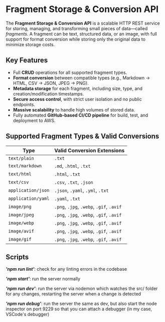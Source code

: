 # Fragment Storage & Conversion API

The **Fragment Storage & Conversion API** is a scalable HTTP REST service for storing, managing, and transforming small pieces of data—called *fragments*. A fragment can be text, structured data, or an image, with full support for format conversion while storing only the original data to minimize storage costs.


## Key Features

- Full **CRUD** operations for all supported fragment types.  
- **Format conversion** between compatible types (e.g., Markdown → HTML, CSV → JSON, JPEG → PNG).  
- **Metadata storage** for each fragment, including size, type, and creation/modification timestamps.  
- **Secure access control**, with strict user isolation and no public endpoints.  
- **Massive scalability** to handle high volumes of stored data.  
- Fully automated **GitHub-based CI/CD pipeline** for build, test, and deployment to AWS.


## Supported Fragment Types & Valid Conversions

| Type | Valid Conversion Extensions |
|------|------------------------------|
| `text/plain` | `.txt` |
| `text/markdown` | `.md`, `.html`, `.txt` |
| `text/html` | `.html`, `.txt` |
| `text/csv` | `.csv`, `.txt`, `.json` |
| `application/json` | `.json`, `.yaml`, `.yml`, `.txt` |
| `application/yaml` | `.yaml`, `.txt` |
| `image/png` | `.png`, `.jpg`, `.webp`, `.gif`, `.avif` |
| `image/jpeg` | `.png`, `.jpg`, `.webp`, `.gif`, `.avif` |
| `image/webp` | `.png`, `.jpg`, `.webp`, `.gif`, `.avif` |
| `image/avif` | `.png`, `.jpg`, `.webp`, `.gif`, `.avif` |
| `image/gif` | `.png`, `.jpg`, `.webp`, `.gif`, `.avif` |


## Scripts

_**'npm run lint'**_: check for any linting errors in the codebase

_**'npm start'**_: run the server normally

_**'npm run dev'**_: run the server via nodemon which watches the src/ folder for any changes, restarting the server when a change is detected

_**'npm run debug'**_: run the server the same as dev, but also start the node inspector on port 9229 so that you can attach a debugger (in my case, VSCode's debugger)
